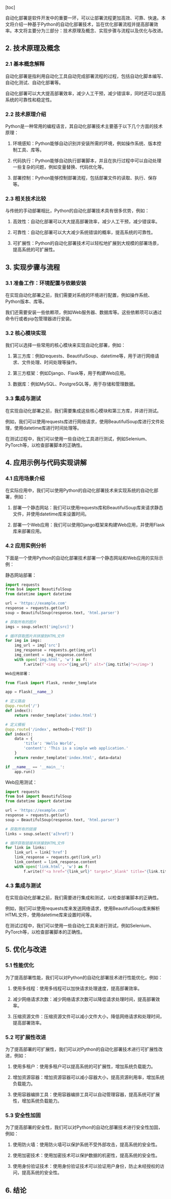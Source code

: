 
[toc]                    
                
                
自动化部署是软件开发中的重要一环，可以让部署流程更加高效、可靠、快速。本文将介绍一种基于Python的自动化部署技术，旨在优化部署流程并提高部署效率。本文将主要分为三部分：技术原理及概念、实现步骤与流程以及优化与改进。

## 2. 技术原理及概念

### 2.1 基本概念解释

自动化部署是指利用自动化工具自动完成部署流程的过程，包括自动化脚本编写、自动化测试、自动化部署等。

自动化部署可以大大提高部署效率，减少人工干预，减少错误率，同时还可以提高系统的可靠性和稳定性。

### 2.2 技术原理介绍

Python是一种常用的编程语言，其自动化部署技术主要基于以下几个方面的技术原理：

1. 环境感知：Python能够自动识别并安装所需的环境，例如操作系统、版本控制工具、库等。

2. 代码执行：Python能够自动执行部署脚本，并且在执行过程中可以自动处理一些复杂的问题，例如变量替换、代码优化等。

3. 部署控制：Python能够控制部署流程，包括部署文件的读取、执行、保存等。

### 2.3 相关技术比较

与传统的手动部署相比，Python的自动化部署技术具有很多优势，例如：

1. 高效性：自动化部署可以大大提高部署效率，减少人工干预，减少错误率。

2. 可靠性：自动化部署可以大大减少系统错误的概率，提高系统的可靠性。

3. 可扩展性：Python的自动化部署技术可以轻松地扩展到大规模的部署场景，提高系统的可扩展性。

## 3. 实现步骤与流程

### 3.1 准备工作：环境配置与依赖安装

在实现自动化部署之前，我们需要对系统的环境进行配置，例如操作系统、Python版本、库等。

我们还需要安装一些依赖项，例如Web服务器、数据库等。这些依赖项可以通过命令行或者pip包管理器进行安装。

### 3.2 核心模块实现

我们可以选择一些常用的核心模块来实现自动化部署，例如：

1. 第三方库：例如requests、BeautifulSoup、datetime等，用于进行网络请求、文件处理、时间处理等操作。

2. 第三方框架：例如Django、Flask等，用于构建Web应用。

3. 数据库：例如MySQL、PostgreSQL等，用于存储和管理数据。

### 3.3 集成与测试

在实现自动化部署之前，我们需要集成这些核心模块和第三方库，并进行测试。

例如，我们可以使用requests库进行网络请求，使用BeautifulSoup库进行文件处理，使用datetime库进行时间处理等。

在测试过程中，我们可以使用一些自动化工具进行测试，例如Selenium、PyTorch等，以检查部署脚本的正确性。

## 4. 应用示例与代码实现讲解

### 4.1 应用场景介绍

在实际应用中，我们可以使用Python的自动化部署技术来实现系统的自动化部署，例如：

1. 部署一个静态网站：我们可以使用requests库和BeautifulSoup库来请求静态文件，并使用datetime库来设置时间。

2. 部署一个Web应用：我们可以使用Django框架来构建Web应用，并使用Flask库来部署应用。

### 4.2 应用实例分析

下面是一个使用Python的自动化部署技术部署一个静态网站和Web应用的实际示例：

静态网站部署：

```python
import requests
from bs4 import BeautifulSoup
from datetime import datetime

url = 'https://example.com'
response = requests.get(url)
soup = BeautifulSoup(response.text, 'html.parser')

# 获取所有的图片
imgs = soup.select('img[src]')

# 循环获取图片并拼接到HTML文件
for img in imgs:
    img_url = img['src']
    img_response = requests.get(img_url)
    img_content = img_response.content
    with open('img.html', 'w') as f:
        f.write(f'<img src="{img_url}" alt="{img.title}"></img>')

Web应用部署：

```

```python
from flask import Flask, render_template

app = Flask(__name__)

# 定义路由
@app.route('/')
def index():
    return render_template('index.html')

# 定义模板
@app.route('/index', methods=['POST'])
def index():
    data = {
        'title': 'Hello World',
        'content': 'This is a simple web application.'
    }
    return render_template('index.html', data=data)

if __name__ == '__main__':
    app.run()
```

Web应用测试：

```python
import requests
from bs4 import BeautifulSoup
from datetime import datetime

url = 'https://example.com'
response = requests.get(url)
soup = BeautifulSoup(response.text, 'html.parser')

# 获取所有的链接
links = soup.select('a[href]')

# 循环获取链接并拼接到HTML文件
for link in links:
    link_url = link['href']
    link_response = requests.get(link_url)
    link_content = link_response.content
    with open('link.html', 'w') as f:
        f.write(f'<a href="{link_url}" target="_blank" title="{link.title}>{link.text}</a>')
```

### 4.3 集成与测试

在实现自动化部署之前，我们需要进行集成和测试，以检查部署脚本的正确性。

例如，我们可以使用requests库来发送网络请求，使用BeautifulSoup库来解析HTML文件，使用datetime库来设置时间等。

在测试过程中，我们可以使用一些自动化工具来进行测试，例如Selenium、PyTorch等，以检查部署脚本的正确性。

## 5. 优化与改进

### 5.1 性能优化

为了提高部署性能，我们可以对Python的自动化部署技术进行性能优化，例如：

1. 使用多线程：使用多线程可以加快请求处理速度，提高部署效率。

2. 减少网络请求次数：减少网络请求次数可以降低请求处理时间，提高部署效率。

3. 压缩资源文件：压缩资源文件可以减小文件大小，降低网络请求和处理时间，提高部署效率。

### 5.2 可扩展性改进

为了提高部署的可扩展性，我们可以对Python的自动化部署技术进行可扩展性改进，例如：

1. 使用多租户：使用多租户可以提高系统的可扩展性，增加系统负载能力。

2. 增加资源容器：增加资源容器可以减小容器大小，提高资源利用率，增加系统负载能力。

3. 使用容器编排工具：使用容器编排工具可以自动管理容器，提高系统可扩展性，增加系统负载能力。

### 5.3 安全性加固

为了提高部署的安全性，我们可以对Python的自动化部署技术进行安全性加固，例如：

1. 使用防火墙：使用防火墙可以保护系统不受外部攻击，提高系统的安全性。

2. 使用加密技术：使用加密技术可以保护数据的机密性，提高系统的安全性。

3. 使用身份验证技术：使用身份验证技术可以验证用户身份，防止未经授权的访问，提高系统的安全性。

## 6. 结论

